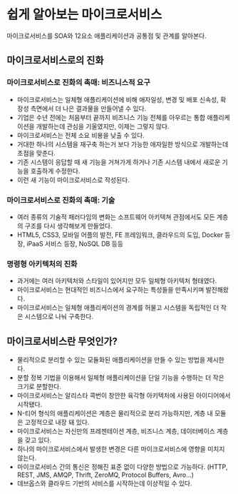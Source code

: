 # 쉽게 알아보는 마이크로서비스
마이크로서비스를 SOA와 12요소 애플리케이션과 공통점 및 관계를 알아본다.

## 마이크로서비스로의 진화
### 마이크로서비스로 진화의 촉매: 비즈니스적 요구
- 마이크로서비스는 일체형 애플리케이션에 비해 애자일성, 변경 및 배포 신속성, 확장성 측면에서 더 나은 결과물을 만들어낼 수 있다.
- 기업은 수년 전에는 처음부터 끝까지 비즈니스 기능 전체를 아우르는 통합 애플리케이션을 개발하는데 관심을 기울였지만, 이제는 그렇지 않다.
- 마이크로서비스는 전체 소요 비용을 낮출 수 있다.
- 거대한 하나의 시스템을 재구축 하는거 보다 가능한 애자일한 방식으로 개발하는데 초점을 맞춘다.
- 기존 시스템이 응답할 때 새 기능을 거쳐가게 하거나 기존 시스템 내에서 새로운 기능을 호출하게 수정한다.
- 이런 새 기능이 마이크로서비스로 작성된다.

### 마이크로서비스로 진화의 촉매: 기술
- 여러 종류의 기술적 패러다임의 변화는 소프트웨어 아키텍쳐 관점에서도 모든 계층의 구조를 다시 생각해보게 만들었다.
- HTML5, CSS3, 모바일 어플의 발전, FE 프레임워크, 클라우드의 도입, Docker 등장, iPaaS 서비스 등장, NoSQL DB 등등

### 명령형 아키텍처의 진화
- 과거에는 여러 아키텍처와 스타일이 있어지만 모두 일체형 아키텍처 형태였다.
- 마이크로서비스는 현대적인 비즈니스에서 요구하는 특성들을 만족시키며 발전해왔다.
- 마이크로서비스는 일체형 애플리케이션의 경계를 허물고 시스템을 독립적인 더 작은 시스템으로 나눠 구축한다.

## 마이크로서비스란 무엇인가?
- 물리적으로 분리할 수 있는 모듈화된 애플리케이션을 만들 수 있는 방법을 제시한다.
- 분할 정복 기법을 이용해서 일체형 애플리케이션을 단일 기능을 수행하는 더 작은 크기로 분할한다.
- 마이크로서비스는 알리스타 콕번이 창안한 육각형 아키텍처에 사용된 아이디어에서 시작됐다.
- N-티어 형식의 애플리케이션은 계층은 물리적으로 분리 가능하지만, 계층 내 모듈은 고정적으로 내장 돼 있다.
- 마이크로서비스는 자신만의 프레젠테이션 계층, 비즈니스 계층, 데이터베이스 계층을 갖고 있다.
- 하나의 마이크로서비스에서 발생한 변경은 다른 마이크로서비스에 영향을 미치지 않는다.
- 마이크로서비스 간의 통신은 정해진 표준 없이 다양한 방법으로 가능하다. (HTTP, REST, JMS, AMQP, Thrift, ZeroMQ, Protocol Buffers, Avro…)
- 데브옵스와 클라우드 기반의 서비스를 시작하는데 이상적일 수 있다.
